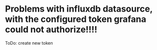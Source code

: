 # Problems with influxdb datasource, with the configured token grafana could not authorize!!!!

ToDo: create new token
